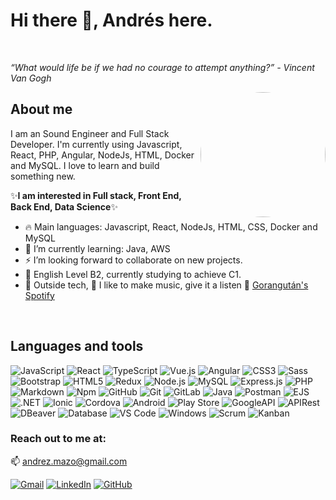 # Hi there 👋, Andrés here.
<!--
**andrezmazo/andrezmazo** is a ✨ _special_ ✨ repository because its `README.md` (this file) appears on your GitHub profile.
-->
<br/>

 _“What would life be if we had no courage to attempt anything?” - Vincent Van Gogh_


<img align="right" width=200px alt="Me" style="border-radius: 100px;"  src="https://media.giphy.com/media/v1.Y2lkPTc5MGI3NjExMmk0a2pmZWV6aGk1cmhhanBhOXZuOHp3d2tmbmo3dnhwZmJlZzBxNiZlcD12MV9pbnRlcm5hbF9naWZfYnlfaWQmY3Q9Zw/7NoNw4pMNTvgc/giphy.gif" />

## About me

I am an Sound Engineer and Full Stack Developer. I'm currently using Javascript, React, PHP, Angular, NodeJs, HTML, Docker and MySQL. I love to learn and build something new.

✨**I am interested in Full stack, Front End, Back End, Data Science**✨

- 🔥 Main languages: Javascript, React, NodeJs, HTML, CSS, Docker and MySQL
- 🌱 I’m currently learning: Java, AWS 
- ⚡ I’m looking forward to collaborate on new projects.
- 📓 English Level B2, currently studying to achieve C1. 
- 🏁 Outside tech, 🎵 I like to make music, give it a listen 🦧  <a style="italic" href="https://open.spotify.com/intl-es/artist/7srZcgiwUcpVzUV5mMzrr1?si=0bIN9JekTLOQ2HIqm1idRA">Gorangután's Spotify</a>
<br/>

## Languages and tools

![JavaScript](https://img.shields.io/badge/-JavaScript-F7DF1E?style=flat-square&logo=javascript&logoColor=ffffff)
![React](https://img.shields.io/badge/-React-61DAFB?style=flat-square&logo=react&logoColor=ffffff)
![TypeScript](https://img.shields.io/badge/-TypeScript-3178C6?style=flat-square&logo=typescript&logoColor=ffffff)
![Vue.js](https://img.shields.io/badge/-Vue.js-4FC08D?style=flat-square&logo=vue.js&logoColor=ffffff)
![Angular](https://img.shields.io/badge/-Angular-DD0031?style=flat-square&logo=angular&logoColor=ffffff)
![CSS3](https://img.shields.io/badge/-CSS3-1572B6?style=flat-square&logo=css3&logoColor=ffffff)
![Sass](https://img.shields.io/badge/-Sass-CC6699?style=flat-square&logo=sass&logoColor=ffffff)
![Bootstrap](https://img.shields.io/badge/-Bootstrap-563D7C?style=flat-square&logo=bootstrap&logoColor=ffffff)
![HTML5](https://img.shields.io/badge/-HTML5-E34F26?style=flat-square&logo=html5&logoColor=ffffff)
![Redux](https://img.shields.io/badge/-Redux-764ABC?style=flat-square&logo=redux&logoColor=ffffff)
![Node.js](https://img.shields.io/badge/-Node.js-339933?style=flat-square&logo=node.js&logoColor=ffffff)
![MySQL](https://img.shields.io/badge/-MySQL-4479A1?style=flat-square&logo=mysql&logoColor=ffffff)
![Express.js](https://img.shields.io/badge/-Express.js-000000?style=flat-square&logo=express&logoColor=ffffff)
![PHP](https://img.shields.io/badge/-PHP-777BB4?style=flat-square&logo=php&logoColor=ffffff)
![Markdown](https://img.shields.io/badge/-Markdown-000000?style=flat-square&logo=markdown)
![Npm](https://img.shields.io/badge/-npm-CB3837?style=flat-square&logo=npm)
![GitHub](https://img.shields.io/badge/-GitHub-181717?style=flat-square&logo=github)
![Git](https://img.shields.io/badge/-Git-%23F05032?style=flat-square&logo=git&logoColor=%23ffffff)
![GitLab](https://img.shields.io/badge/-GitLab-FCA121?style=flat-square&logo=gitlab)
![Java](http://img.shields.io/badge/-Java-5B4638?style=flat-square&logo=java&logoColor=ffffff)
![Postman](https://img.shields.io/badge/Postman-FF6C37?style=flat-square&logo=postman&logoColor=ffffff)
![EJS](https://img.shields.io/badge/-EJS-8B4513?style=flat-square&logo=ejs&logoColor=ffffff)
![.NET](https://img.shields.io/badge/-.NET-512BD4?style=flat-square&logo=.net&logoColor=ffffff)
![Ionic](https://img.shields.io/badge/-Ionic-3880FF?style=flat-square&logo=ionic&logoColor=ffffff)
![Cordova](https://img.shields.io/badge/-Cordova-E8E8E8?style=flat-square&logo=apache-cordova&logoColor=000000)
![Android](https://img.shields.io/badge/-Android-3DDC84?style=flat-square&logo=android&logoColor=ffffff)
![Play Store](https://img.shields.io/badge/-Play%20Store-414141?style=flat-square&logo=google-play&logoColor=ffffff)
![GoogleAPI](https://img.shields.io/badge/Google%20API-4285F4?style=flat-square&logo=google&logoColor=ffffff)
![APIRest](https://img.shields.io/badge/API%20Rest-000000?style=flat-square&logo=rest&logoColor=ffffff)
![DBeaver](https://img.shields.io/badge/-DBeaver-000000?style=flat-square&logo=dbeaver&logoColor=ffffff)
![Database](https://img.shields.io/badge/-Database-003B57?style=flat-square&logo=database&logoColor=ffffff)
![VS Code](http://img.shields.io/badge/-VS%20Code-007ACC?style=flat-square&logo=visual-studio-code&logoColor=ffffff)
![Windows](http://img.shields.io/badge/-Windows-0078D6?style=flat-square&logo=windows&logoColor=ffffff)
![Scrum](https://img.shields.io/badge/-Scrum-6DB33F?style=flat-square&logo=scrum&logoColor=ffffff)
![Kanban](https://img.shields.io/badge/-Kanban-05122A?style=flat-square&logo=kanban&logoColor=ffffff)
<br/>

### Reach out to me at:

📫 <a href="mailto:andrez.mazo@gmail.com">andrez.mazo@gmail.com</a>
<br/>

<p align="left">
	<a href="mailto:andrez.mazo@gmail.com"><img img src="https://img.shields.io/badge/gmail-%23EA4335.svg?style=plastic&logo=gmail&logoColor=white" alt="Gmail"/></a>
	<a href="https://www.linkedin.com/in/andrezmazo/"><img src="https://img.shields.io/badge/linkedin-%230A66C2.svg?style=plastic&logo=linkedin&logoColor=white" alt="LinkedIn"/></a>
	<a href="https://github.com/andrezmazo"><img src="https://img.shields.io/badge/github-%23181717.svg?style=plastic&logo=github&logoColor=white" alt="GitHub"/></a>
</p>

